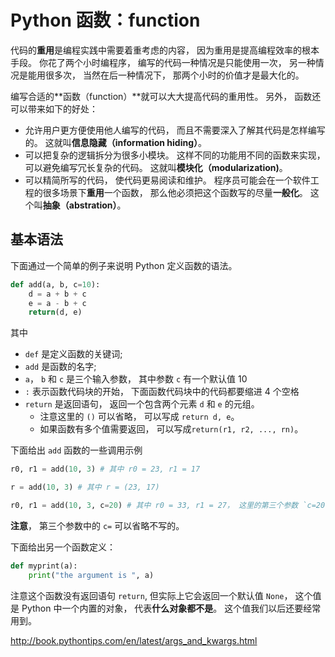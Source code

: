 # Python 函数：function

代码的**重用**是编程实践中需要着重考虑的内容， 因为重用是提高编程效率的根本手段。 你花了两个小时编程序， 编写的代码一种情况是只能使用一次， 另一种情况是能用很多次， 当然在后一种情况下， 那两个小时的价值才是最大化的。

编写合适的**函数（function）**就可以大大提高代码的重用性。 另外， 函数还可以带来如下的好处：

* 允许用户更方便使用他人编写的代码， 而且不需要深入了解其代码是怎样编写的。 这就叫**信息隐藏（information hiding）**。
* 可以把复杂的逻辑拆分为很多小模块。 这样不同的功能用不同的函数来实现， 可以避免编写冗长复杂的代码。 这就叫**模块化（modularization)**。
* 可以精简所写的代码， 使代码更易阅读和维护。 程序员可能会在一个软件工程的很多场景下**重用**一个函数， 那么他必须把这个函数写的尽量**一般化**。 这个叫**抽象（abstration）**。

## 基本语法

下面通过一个简单的例子来说明 Python 定义函数的语法。

```python
def add(a, b, c=10):
    d = a + b + c
    e = a - b + c
    return(d, e) 
```
其中 
* `def` 是定义函数的关键词;
* `add` 是函数的名字;
* `a`， `b` 和 `c` 是三个输入参数， 其中参数 `c` 有一个默认值 10
* `:` 表示函数代码块的开始， 下面函数代码块中的代码都要缩进 4 个空格
* `return` 是返回语句， 返回一个包含两个元素 `d` 和 `e` 的元组。 
   + 注意这里的 `()` 可以省略， 可以写成 `return d, e`。 
   + 如果函数有多个值需要返回， 可以写成`return(r1, r2, ..., rn)`。

下面给出 `add` 函数的一些调用示例 

```python
r0, r1 = add(10, 3) # 其中 r0 = 23, r1 = 17
```

```python
r = add(10, 3) # 其中 r = (23, 17)
```

```python
r0, r1 = add(10, 3, c=20) # 其中 r0 = 33, r1 = 27， 这里的第三个参数 `c=20`
```
**注意**， 第三个参数中的 `c=` 可以省略不写的。 



下面给出另一个函数定义：

```python
def myprint(a):
    print("the argument is ", a)
```
注意这个函数没有返回语句 `return`, 但实际上它会返回一个默认值 `None`， 这个值是 Python 中一个内置的对象， 代表**什么对象都不是**。 这个值我们以后还要经常用到。

http://book.pythontips.com/en/latest/args_and_kwargs.html



